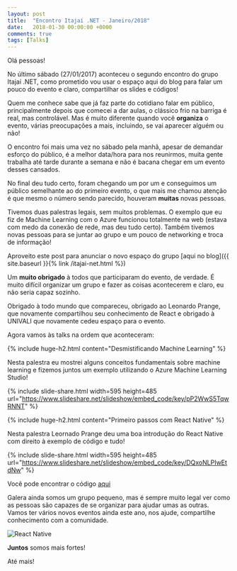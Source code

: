 ```yaml
---
layout: post
title:  "Encontro Itajaí .NET - Janeiro/2018"
date:   2018-01-30 00:00:00 +0000
comments: true
tags: [Talks]
---
```


Olá pessoas!

No último sábado (27/01/2017) aconteceu o segundo encontro do grupo Itajaí .NET, como prometido vou usar o espaço aqui do blog para falar um pouco do evento e claro, compartilhar os slides e códigos!
<!--more-->

Quem me conhece sabe que já faz parte do cotidiano falar em público, principalmente depois que comecei a dar aulas, o clássico frio na barriga é real, mas controlável. Mas é muito diferente quando você **organiza** o evento, várias preocupações a mais, incluindo, se vai aparecer alguém ou não!

O encontro foi mais uma vez no sábado pela manhã, apesar de demandar esforço do público, é a melhor data/hora para nos reunirmos, muita gente trabalha até tarde durante a semana e não é bacana chegar em um evento desses cansados.

No final deu tudo certo, foram chegando um por um e conseguimos um público semelhante ao do primeiro evento, o que mais me chamou atenção é que mesmo o número sendo parecido, houveram **muitas** novas pessoas.

Tivemos duas palestras legais, sem muitos problemas. O exemplo que eu fiz de Machine Learning com o Azure funcionou totalmente na web (estava com medo da conexão de rede, mas deu tudo certo). Também tivemos novas pessoas para se juntar ao grupo e um pouco de networking e troca de informação!

Aproveito este post para anunciar o novo espaço do grupo [aqui no blog]({{ site.baseurl }}{% link /itajai-net.html %})

Um **muito obrigado** à todos que participaram do evento, de verdade. É muito difícil organizar um grupo e fazer as coisas acontecerem e claro, eu não seria capaz sozinho.

Obrigado à todo mundo que compareceu, obrigado ao Leonardo Prange, que novamente compartilhou seu conhecimento de React e obrigado à UNIVALI que novamente cedeu espaço para o evento.

Agora vamos às talks na ordem que aconteceram:

{% include huge-h2.html content="Desmistificando Machine Learning" %}

Nesta palestra eu mostrei alguns conceitos fundamentais sobre machine learning e fizemos juntos um exemplo utilizando o Azure Machine Learning Studio!

{% include slide-share.html width=595 height=485 url="https://www.slideshare.net/slideshow/embed_code/key/pP2WwS5TqwRNNT" %}

{% include huge-h2.html content="Primeiro passos com React Native" %}

Nesta palestra Leornado Prange deu uma boa introdução do React Native com direito à exemplo de código e tudo!

{% include slide-share.html width=595 height=485 url="https://www.slideshare.net/slideshow/embed_code/key/DQxoNLPIwEtdNw" %}

Você pode encontrar o código [aqui](https://github.com/LeonardoPrange/React-Native-ItajaiDotNet)

Galera ainda somos um grupo pequeno, mas é sempre muito legal ver como as pessoas são capazes de se organizar para ajudar umas as outras. Vamos ter vários novos eventos ainda este ano, nos ajude, compartilhe conhecimento com a comunidade.

![React Native](https://i.imgur.com/1bZonGo.jpg)

**Juntos** somos mais fortes!

Até mais!